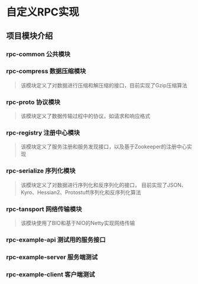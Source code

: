 # 自定义RPC实现

## 项目模块介绍
### rpc-common       公共模块
### rpc-compress     数据压缩模块
> 该模块定义了对数据进行压缩和解压缩的接口，目前实现了Gzip压缩算法
### rpc-proto        协议模块
> 该模块定义了数据传输过程中的协议，如请求和响应格式
### rpc-registry     注册中心模块
> 该模块定义了服务注册和服务发现接口，以及基于Zookeeper的注册中心实现
### rpc-serialize    序列化模块
> 该模块定义了对数据进行序列化和反序列化的接口，
> 目前实现了JSON、Kyro、Hessian2、Protostuff序列化和反序列化算法
### rpc-tansport     网络传输模块
> 该模块使用了BIO和基于NIO的Netty实现网络传输
### rpc-example-api  测试用的服务接口          
### rpc-example-server  服务端测试
### rpc-example-client  客户端测试
